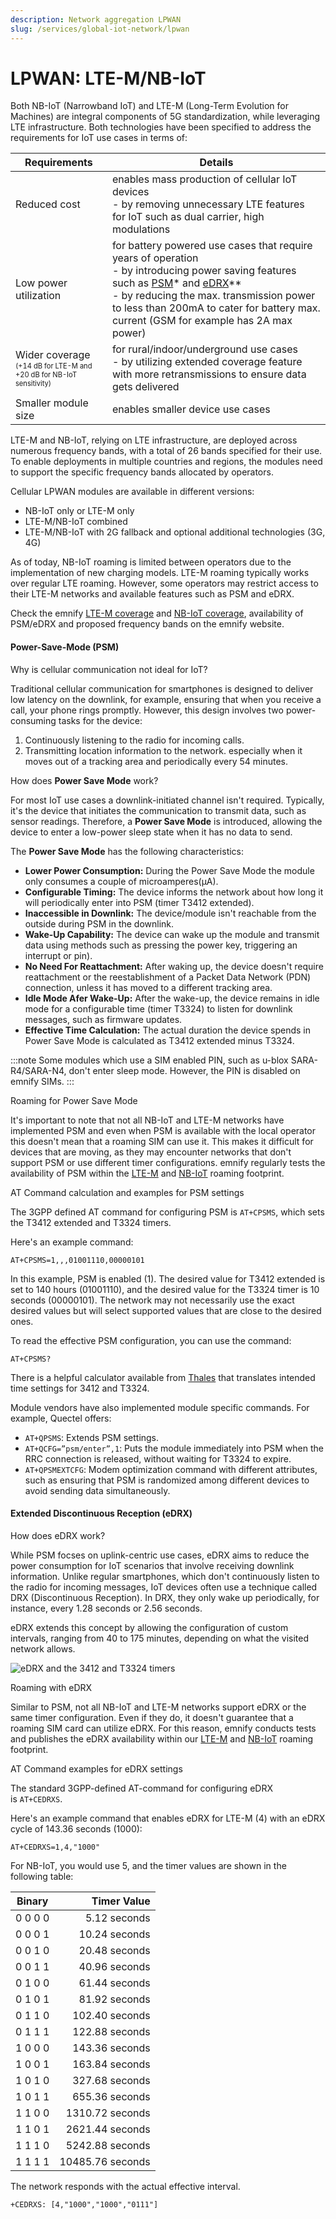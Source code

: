 ```yaml
---
description: Network aggregation LPWAN
slug: /services/global-iot-network/lpwan
---
```



# LPWAN: LTE-M/NB-IoT

Both NB-IoT (Narrowband IoT) and LTE-M (Long-Term Evolution for Machines) are integral components of 5G standardization, while leveraging LTE infrastructure.
Both technologies have been specified to address the requirements for IoT use cases in terms of:

| Requirements | Details |
| --- | --- |
| Reduced cost | enables mass production of cellular IoT devices <br/> - by removing unnecessary LTE features for IoT such as dual carrier, high modulations |
| Low power utilization | for battery powered use cases that require years of operation <br/> - by introducing power saving features such as [PSM](#power-save-mode-psm)* and [eDRX](#extended-discontinuous-reception-edrx)** <br/> - by reducing the max. transmission power to less than 200mA to cater for battery max. current (GSM for example has 2A max power) |
| Wider coverage <br/> <sub><sup>(+14 dB for LTE-M and +20 dB for NB-IoT sensitivity)</sup></sub> | for rural/indoor/underground use cases <br/> - by utilizing extended coverage feature with more retransmissions to ensure data gets delivered |
| Smaller module size | enables smaller device use cases |

LTE-M and NB-IoT, relying on LTE infrastructure, are deployed across numerous frequency bands, with a total of 26 bands specified for their use.
To enable deployments in multiple countries and regions, the modules need to support the specific frequency bands allocated by operators.

Cellular LPWAN modules are available in different versions:

- NB-IoT only or LTE-M only
- LTE-M/NB-IoT combined
- LTE-M/NB-IoT with 2G fallback and optional additional technologies (3G, 4G)

As of today, NB-IoT  roaming is limited between operators due to the implementation of new charging models.
LTE-M roaming typically works over regular LTE roaming.
However, some operators may restrict access to their LTE-M networks and available features such as PSM and eDRX.

Check the emnify [LTE-M coverage](https://www.emnify.com/lte-m-coverage) and [NB-IoT coverage](https://www.emnify.com/nb-iot-coverage), availability of PSM/eDRX and proposed frequency bands on the emnify website.

#### Power-Save-Mode (PSM)

Why is cellular communication not ideal for IoT?

Traditional cellular communication for smartphones is designed to deliver low latency on the downlink, for example, ensuring that when you receive a call, your phone rings promptly.
However, this design involves two power-consuming tasks for the device:

  1. Continuously listening to the radio for incoming calls.
  1. Transmitting location information to the network. especially when it moves out of a tracking area and periodically every 54 minutes.

How does **Power Save Mode** work?  

For most IoT use cases a downlink-initiated channel isn't required.
Typically, it's the device that initiates the communication to transmit data, such as sensor readings.
Therefore, a **Power Save Mode** is introduced, allowing the device to enter a low-power sleep state when it has no data to send.

The **Power Save Mode** has the following characteristics:  

- **Lower Power Consumption:** During the Power Save Mode the module only consumes a couple of microamperes(μA).
- **Configurable Timing:** The device informs the network about how long it will periodically enter into PSM (timer T3412 extended).
- **Inaccessible in Downlink:** The device/module isn't reachable from the outside during PSM in the downlink.
- **Wake-Up Capability:** The device can wake up the module and transmit data using methods such as pressing the power key, triggering an interrupt or pin).
- **No Need For Reattachment:** After waking up, the device doesn't require reattachment or the reestablishment of a Packet Data Network (PDN) connection, unless it has moved to a different tracking area.
- **Idle Mode Afer Wake-Up:** After the wake-up, the device remains in idle mode for a configurable time (timer T3324) to listen for downlink messages, such as firmware updates.
- **Effective Time Calculation:** The actual duration the device spends in Power Save Mode is calculated as T3412 extended minus T3324.

<!-- This is the "alt" text for a missing image: "PSM and the 3412 and T3324 timers" -->

:::note
Some modules which use a SIM enabled PIN, such as u-blox SARA-R4/SARA-N4, don't enter sleep mode.
However, the PIN is disabled on emnify SIMs.
:::

Roaming for Power Save Mode

It's important to note that not all NB-IoT and LTE-M networks have implemented PSM and even when PSM is available with the local operator this doesn't mean that a roaming SIM can use it.
This makes it difficult for devices that are moving, as they may encounter networks that don't support PSM or use different timer configurations. 
emnify regularly tests the availability of PSM within the [LTE-M](https://www.emnify.com/lte-m-coverage?hsLang=en) and [NB-IoT](https://www.emnify.com/nb-iot-coverage) roaming footprint.

AT Command calculation and examples for PSM settings
  
The 3GPP defined AT command for configuring PSM is `AT+CPSMS`, which sets the T3412 extended and T3324 timers.
  
Here's an example command:

```
AT+CPSMS=1,,,01001110,00000101
```

In this example, PSM is enabled (1). 
The desired value for T3412 extended is set to 140 hours (01001110), and the desired value for the T3324 timer is 10 seconds (00000101). 
The network may not necessarily use the exact desired values but will select supported values that are close to the desired ones.

To read the effective PSM configuration, you can use the command:

```
AT+CPSMS?
```

There is a helpful calculator available from [Thales](https://www.thalesgroup.com/en/markets/digital-identity-and-security/iot/resources/developers/psm-calculation-tool) that translates intended time settings for 3412 and T3324.

Module vendors have also implemented module specific commands. For example, Quectel offers:

- `AT+QPSMS`: Extends PSM settings.
- `AT+QCFG=”psm/enter”,1`: Puts the module immediately into PSM when the RRC connection is released, without waiting for T3324 to expire.
- `AT+QPSMEXTCFG`: Modem optimization command with different attributes, such as ensuring that PSM is randomized among different devices to avoid sending data simultaneously.

#### Extended Discontinuous Reception (eDRX)

How does eDRX work?  

While PSM focses on uplink-centric use cases, eDRX aims to reduce the power consumption for IoT scenarios that involve receiving downlink information.
Unlike regular smartphones, which don't continuously listen to the radio for incoming messages, IoT devices often use a technique called DRX (Discontinuous Reception).
In DRX, they only wake up periodically, for instance, every 1.28 seconds or 2.56 seconds.

eDRX extends this concept by allowing the configuration of custom intervals, ranging from 40 to 175 minutes, depending on what the visited network allows.

![eDRX and the 3412 and T3324 timers](./assets/edrx.png)  

Roaming with eDRX  

Similar to PSM, not all NB-IoT and LTE-M networks support eDRX or the same timer configuration.
Even if they do, it doesn't guarantee that a roaming SIM card can utilize eDRX.
For this reason, emnify conducts tests and publishes the eDRX availability within our [LTE-M](https://www.emnify.com/lte-m-coverage?hsLang=en) and [NB-IoT](https://www.emnify.com/nb-iot-coverage) roaming footprint.

AT Command examples for eDRX settings

The standard 3GPP-defined AT-command for configuring eDRX is `AT+CEDRXS`.  
  
Here's an example command that enables eDRX for LTE-M (4) with an eDRX cycle of 143.36 seconds (1000):

```
AT+CEDRXS=1,4,"1000"
```

For NB-IoT, you would use 5, and the timer values are shown in the following table:

| Binary  | Timer Value      |
| ------- | ---------------: |
| 0 0 0 0 |     5.12 seconds |
| 0 0 0 1 |    10.24 seconds |
| 0 0 1 0 |    20.48 seconds |
| 0 0 1 1 |    40.96 seconds |
| 0 1 0 0 |    61.44 seconds |
| 0 1 0 1 |    81.92 seconds |
| 0 1 1 0 |   102.40 seconds |
| 0 1 1 1 |   122.88 seconds |
| 1 0 0 0 |   143.36 seconds |
| 1 0 0 1 |   163.84 seconds |
| 1 0 1 0 |   327.68 seconds |
| 1 0 1 1 |   655.36 seconds |
| 1 1 0 0 |  1310.72 seconds |
| 1 1 0 1 |  2621.44 seconds |
| 1 1 1 0 |  5242.88 seconds |
| 1 1 1 1 | 10485.76 seconds |

The network responds with the actual effective interval.

```
+CEDRXS: [4,"1000","1000","0111"]
```
